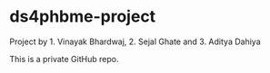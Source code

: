 # ds4phbme-project
Project by 1. Vinayak Bhardwaj, 2. Sejal Ghate and 3. Aditya Dahiya

This is a private GitHub repo.
